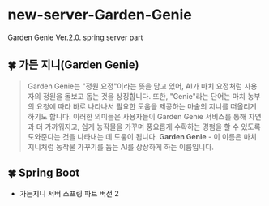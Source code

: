 
# new-server-Garden-Genie
Garden Genie Ver.2.0. spring server part

## 🍀 가든 지니(Garden Genie)

> Garden Genie는 "정원 요정"이라는 뜻을 담고 있어, AI가 마치 요정처럼 사용자의 정원을 돌보고 돕는 것을 상징합니다. 또한, "Genie"라는 단어는 마치 농부의 요청에 따라 바로 나타나서 필요한 도움을 제공하는 마술의 지니를 떠올리게 하기도 합니다. 이러한 의미들은 사용자들이 Garden Genie 서비스를 통해 자연과 더 가까워지고, 쉽게 농작물을 가꾸며 풍요롭게 수확하는 경험을 할 수 있도록 도와준다는 것을 나타내는 데 도움이 됩니다. **Garden Genie** - 이 이름은 마치 지니처럼 농작물 가꾸기를 돕는 AI를 상상하게 하는 이름입니다.

## 🍀 Spring Boot

* 가든지니 서버 스프링 파트 버전 2 
  
